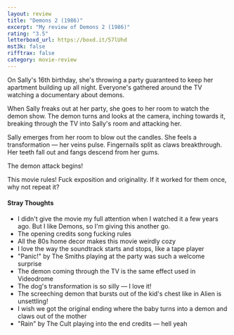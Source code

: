 ```yaml
---
layout: review
title: "Demons 2 (1986)"
excerpt: "My review of Demons 2 (1986)"
rating: "3.5"
letterboxd_url: https://boxd.it/57lUhd
mst3k: false
rifftrax: false
category: movie-review
---
```


On Sally's 16th birthday, she's throwing a party guaranteed to keep her apartment building up all night. Everyone's gathered around the TV watching a documentary about demons.

When Sally freaks out at her party, she goes to her room to watch the demon show. The demon turns and looks at the camera, inching towards it, breaking through the TV into Sally's room and attacking her.

Sally emerges from her room to blow out the candles. She feels a transformation — her veins pulse. Fingernails split as claws breakthrough. Her teeth fall out and fangs descend from her gums.

The demon attack begins!

This movie rules! Fuck exposition and originality. If it worked for them once, why not repeat it?

#### Stray Thoughts

- I didn't give the movie my full attention when I watched it a few years ago. But I like Demons, so I'm giving this another go.
- The opening credits song fucking rules
- All the 80s home decor makes this movie weirdly cozy
- I love the way the soundtrack starts and stops, like a tape player
- "Panic!" by The Smiths playing at the party was such a welcome surprise
- The demon coming through the TV is the same effect used in Videodrome
- The dog's transformation is so silly — I love it!
- The screeching demon that bursts out of the kid's chest like in Alien is unsettling!
- I wish we got the original ending where the baby turns into a demon and claws out of the mother
- "Rain" by The Cult playing into the end credits — hell yeah
